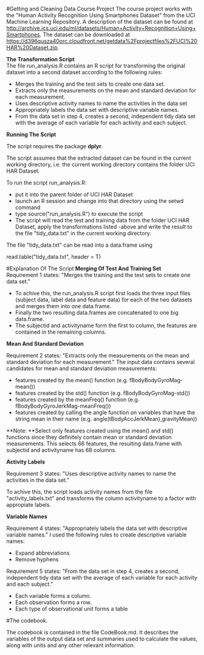 #Getting and Cleaning Data Course Project
The course project works with the "Human Activity Recognition Using Smartphones Dataset" from the UCI Machine Learning Repository. A description of the dataset can be found at http://archive.ics.uci.edu/ml/datasets/Human+Activity+Recognition+Using+Smartphones. 
The dataset can be downloaded at https://d396qusza40orc.cloudfront.net/getdata%2Fprojectfiles%2FUCI%20HAR%20Dataset.zip.

**The Transformation Script**  
The file run_analysis.R contains an R script for transforming the original dataset into a second dataset according to the following rules:

* Merges the training and the test sets to create one data set.
* Extracts only the measurements on the mean and standard deviation for each measurement.
* Uses descriptive activity names to name the activities in the data set
* Appropriately labels the data set with descriptive variable names.
* From the data set in step 4, creates a second, independent tidy data set with the average of each variable for each activity and each subject.

**Running The Script**

The script requires the package **dplyr**.

The script assumes that the extracted dataset can be found in the current working directory, i.e. the current working directory contains the folder UCI HAR Dataset.

To run the script run_analysis.R:

* put it into the parent folder of UCI HAR Dataset
* launch an R session and change into that directory using the setwd command
* type source("run_analysis.R") to execute the script
* The script will read the test and training data from the folder UCI HAR Dataset, apply the transformations listed -above and write the result to the file "tidy_data.txt" in the current working directory.

The file "tidy_data.txt" can be read into a data.frame using

read.table("tidy_data.txt", header = T)

#Explanation Of The Script
**Merging Of Test And Training Set**  
Requirement 1 states: "Merges the training and the test sets to create one data set." 
* To achive this, the run_analysis.R script first loads the three input files (subject data, label data and feature data) for each of the two datasets and merges them into one data.frame. 
* Finally the two resulting data.frames are concatenated to one big data.frame. 
* The subjectid and activityname form the first to column, the features are contained in the remaining columns.

**Mean And Standard Deviation**

Requirement 2 states: "Extracts only the measurements on the mean and standard deviation for each measurement." The input data contains several candidates for mean and standard deviation measurements:

* features created by the mean() function (e.g. fBodyBodyGyroMag-mean())
* features created by the std() function (e.g. fBodyBodyGyroMag-std())
* features created by the meanFreq() function (e.g. fBodyBodyGyroJerkMag-meanFreq())
* features created by calling the angle function on variables that have the string mean in their name (e.g. angle(tBodyAccJerkMean),gravityMean))

**Note: **Select only features created using the mean() and std() functions since they definitely contain mean or standard deviation measurements. This selects 66 features, the resulting data.frame with subjectid and activityname has 68 columns.

**Activity Labels**

Requirement 3 states: "Uses descriptive activity names to name the activities in the data set." 

To achive this, the script loads activity names from the file "activity_labels.txt" and transforms the column activityname to a factor with appropiate labels.

**Variable Names**

Requirement 4 states: "Appropriately labels the data set with descriptive variable names." I used the following rules to create descriptive variable names:

* Expand abbreviations
* Remove hyphens

Requirement 5 states: "From the data set in step 4, creates a second, independent tidy data set with the average of each variable for each activity and each subject."
* Each variable forms a column.
* Each observation forms a row.
* Each type of observational unit forms a table

#The codebook.

The codebook is contained in the file CodeBook.md. It describes the variables of the output data set and summaries used to calculate the values, along with units and any other relevant information.

